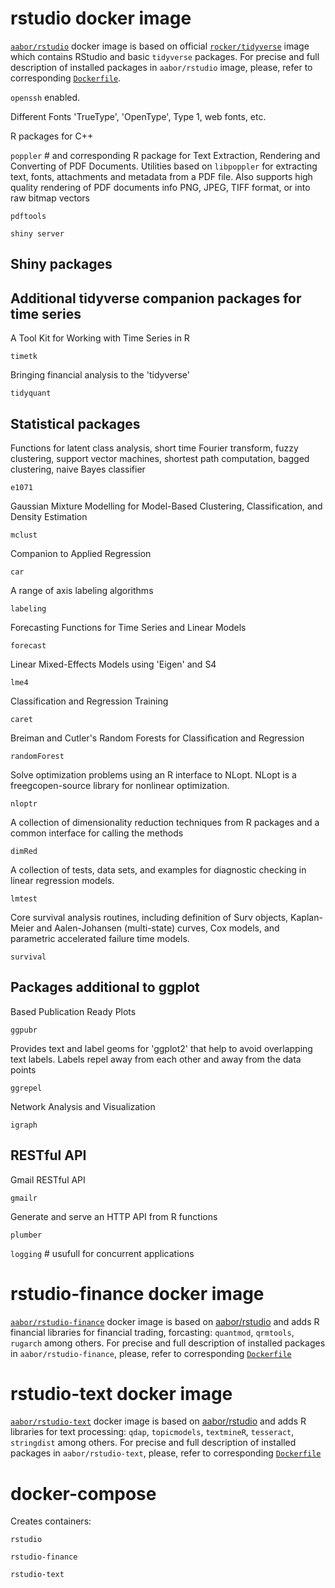 # rstudio docker image

[`aabor/rstudio`](https://cloud.docker.com/u/aabor/repository/docker/aabor/rstudio) docker image is based on official [`rocker/tidyverse`](https://hub.docker.com/r/rocker/tidyverse/) image which contains RStudio and basic `tidyverse` packages. For precise and full description of installed packages in `aabor/rstudio` image, please, refer to corresponding [`Dockerfile`](https://github.com/aabor/rstudio/blob/master/rstudio/Dockerfile).

`openssh` enabled.

Different Fonts 'TrueType', 'OpenType', Type 1, web fonts, etc.

R packages for C++

`poppler` # and corresponding R package for Text Extraction, Rendering and Converting of PDF Documents. Utilities based on `libpoppler` for extracting text, fonts, attachments and metadata from a PDF file. Also supports high quality rendering of PDF documents info PNG, JPEG, TIFF format, or into raw bitmap vectors

`pdftools`

`shiny server`

## Shiny packages

## Additional tidyverse companion packages for time series

A Tool Kit for Working with Time Series in R

`timetk`

Bringing financial analysis to the 'tidyverse'

`tidyquant`

## Statistical packages
Functions for latent class analysis, short time Fourier transform, fuzzy clustering, support vector machines, shortest path computation, bagged clustering, naive Bayes classifier

`e1071`


Gaussian Mixture Modelling for Model-Based Clustering, Classification, and Density Estimation

`mclust`


Companion to Applied Regression

`car` 


A range of axis labeling algorithms

`labeling`


Forecasting Functions for Time Series and Linear Models

`forecast`


Linear Mixed-Effects Models using 'Eigen' and S4

`lme4` 


Classification and Regression Training

`caret` 


Breiman and Cutler's Random Forests for Classification and Regression

`randomForest` 


Solve optimization problems using an R interface to NLopt. NLopt is a freegcopen-source library for nonlinear optimization.

`nloptr` 


A collection of dimensionality reduction techniques from R packages and a common interface for calling the methods

`dimRed` 


A collection of tests, data sets, and examples for diagnostic checking in linear regression models. 

`lmtest` 


Core survival analysis routines, including definition of Surv objects, Kaplan-Meier and Aalen-Johansen (multi-state) curves, Cox models, and parametric accelerated failure time models.

`survival`


## Packages additional to ggplot

Based Publication Ready Plots

`ggpubr`
    
Provides text and label geoms for 'ggplot2' that help to avoid overlapping text labels. Labels repel away from each other and away from the data points

`ggrepel`

Network Analysis and Visualization

`igraph`


## RESTful API

Gmail RESTful API

`gmailr`

Generate and serve an HTTP API from R functions
 
`plumber`

`logging` # usufull for concurrent applications

# rstudio-finance docker image
[`aabor/rstudio-finance`](https://cloud.docker.com/repository/docker/aabor/rstudio-finance) docker image is based on [aabor/rstudio](https://github.com/aabor/rstudio) and adds R financial libraries for financial trading, forcasting: `quantmod`, `qrmtools`, `rugarch` among others. For precise and full description of installed packages in `aabor/rstudio-finance`, please, refer to corresponding [`Dockerfile`](https://github.com/aabor/rstudio/blob/master/rstudio-finance/Dockerfile)

# rstudio-text docker image
[`aabor/rstudio-text`](https://cloud.docker.com/repository/docker/aabor/rstudio-text) docker image is based on [aabor/rstudio](https://github.com/aabor/rstudio) and adds R libraries for text processing: `qdap`, `topicmodels`, `textmineR`, `tesseract`, `stringdist` among others. For precise and full description of installed packages in `aabor/rstudio-text`, please, refer to corresponding [`Dockerfile`](https://github.com/aabor/rstudio/blob/master/rstudio-text/Dockerfile)

# docker-compose
Creates containers:

`rstudio`

`rstudio-finance`

`rstudio-text`
